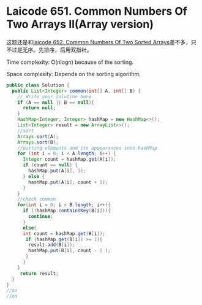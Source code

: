 # Laicode 651. Common Numbers Of Two Arrays II(Array version)

这题还是和[laicode 652. Common Numbers Of Two Sorted Arrays](laicode-652-Common-Numbers-Of-Two-Sorted-Arrays.md)差不多，只不过是无序。先排序，后用双指针。

Time complexity: O(nlogn) because of the sorting.

Space complexity: Depends on the sorting algorithm.

```java
public class Solution {
  public List<Integer> common(int[] A, int[] B) {
    // Write your solution here
    if (A == null || B == null){
      return null;
    }
    HashMap<Integer, Integer> hashMap = new HashMap<>();
    List<Integer> result = new ArrayList<>();     
    //sort
    Arrays.sort(A);
    Arrays.sort(B);
    //putting elements and its appearances into hashMap
    for (int i = 0; i < A.length; i++) {
      Integer count = hashMap.get(A[i]);
      if (count == null) {
        hashMap.put(A[i], 1);
      } else {
        hashMap.put(A[i], count + 1);
      }
    }
    //check common
    for(int i = 0; i < B.length; i++){
      if (!hashMap.containsKey(B[i])){
        continue;
      }
      else{
      int count = hashMap.get(B[i]);
       if (hashMap.get(B[i]) >= 1){
        result.add(B[i]);
        hashMap.put(B[i], count - 1 );
       }
      }
    } 
     return result; 
  }
}
//on
//on
```